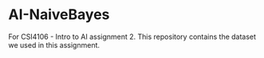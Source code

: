 # AI-NaiveBayes
For CSI4106 - Intro to AI assignment 2. This repository contains the dataset we used in this assignment.
